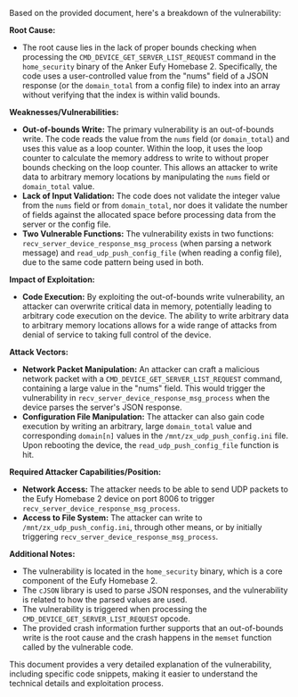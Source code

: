 Based on the provided document, here's a breakdown of the vulnerability:

**Root Cause:**

*   The root cause lies in the lack of proper bounds checking when processing the `CMD_DEVICE_GET_SERVER_LIST_REQUEST` command in the `home_security` binary of the Anker Eufy Homebase 2. Specifically, the code uses a user-controlled value from the "nums" field of a JSON response (or the `domain_total` from a config file) to index into an array without verifying that the index is within valid bounds.

**Weaknesses/Vulnerabilities:**

*   **Out-of-bounds Write:** The primary vulnerability is an out-of-bounds write. The code reads the value from the `nums` field (or `domain_total`) and uses this value as a loop counter. Within the loop, it uses the loop counter to calculate the memory address to write to without proper bounds checking on the loop counter. This allows an attacker to write data to arbitrary memory locations by manipulating the `nums` field or `domain_total` value.
*   **Lack of Input Validation:** The code does not validate the integer value from the `nums` field or from `domain_total`, nor does it validate the number of fields against the allocated space before processing data from the server or the config file.
*  **Two Vulnerable Functions:** The vulnerability exists in two functions: `recv_server_device_response_msg_process` (when parsing a network message) and `read_udp_push_config_file` (when reading a config file), due to the same code pattern being used in both.

**Impact of Exploitation:**

*   **Code Execution:** By exploiting the out-of-bounds write vulnerability, an attacker can overwrite critical data in memory, potentially leading to arbitrary code execution on the device. The ability to write arbitrary data to arbitrary memory locations allows for a wide range of attacks from denial of service to taking full control of the device.

**Attack Vectors:**

*   **Network Packet Manipulation:** An attacker can craft a malicious network packet with a `CMD_DEVICE_GET_SERVER_LIST_REQUEST` command, containing a large value in the "nums" field. This would trigger the vulnerability in `recv_server_device_response_msg_process` when the device parses the server's JSON response.
*   **Configuration File Manipulation:** The attacker can also gain code execution by writing an arbitrary, large `domain_total` value and corresponding `domain[n]` values in the `/mnt/zx_udp_push_config.ini` file. Upon rebooting the device, the `read_udp_push_config_file` function is hit.

**Required Attacker Capabilities/Position:**

*   **Network Access:** The attacker needs to be able to send UDP packets to the Eufy Homebase 2 device on port 8006 to trigger `recv_server_device_response_msg_process`.
*  **Access to File System:** The attacker can write to `/mnt/zx_udp_push_config.ini`, through other means, or by initially triggering `recv_server_device_response_msg_process`.

**Additional Notes:**

*   The vulnerability is located in the `home_security` binary, which is a core component of the Eufy Homebase 2.
*   The `cJSON` library is used to parse JSON responses, and the vulnerability is related to how the parsed values are used.
*   The vulnerability is triggered when processing the `CMD_DEVICE_GET_SERVER_LIST_REQUEST` opcode.
*   The provided crash information further supports that an out-of-bounds write is the root cause and the crash happens in the `memset` function called by the vulnerable code.

This document provides a very detailed explanation of the vulnerability, including specific code snippets, making it easier to understand the technical details and exploitation process.